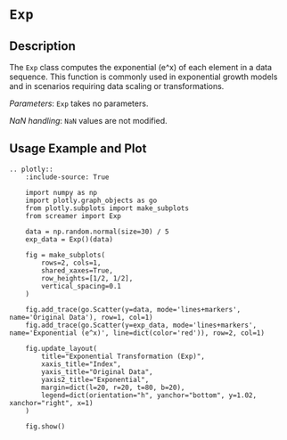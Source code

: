 # `Exp`

## Description

The `Exp` class computes the exponential (e^x) of each element in a data sequence. This function is commonly used in exponential growth models and in scenarios requiring data scaling or transformations.

*Parameters*: `Exp` takes no parameters.

*NaN handling*: `NaN` values are not modified.

## Usage Example and Plot

```{eval-rst}
.. plotly::
    :include-source: True

    import numpy as np
    import plotly.graph_objects as go
    from plotly.subplots import make_subplots
    from screamer import Exp

    data = np.random.normal(size=30) / 5
    exp_data = Exp()(data)

    fig = make_subplots(
        rows=2, cols=1,
        shared_xaxes=True,
        row_heights=[1/2, 1/2],
        vertical_spacing=0.1
    )

    fig.add_trace(go.Scatter(y=data, mode='lines+markers', name='Original Data'), row=1, col=1)
    fig.add_trace(go.Scatter(y=exp_data, mode='lines+markers', name='Exponential (e^x)', line=dict(color='red')), row=2, col=1)

    fig.update_layout(
        title="Exponential Transformation (Exp)",
        xaxis_title="Index",
        yaxis_title="Original Data",
        yaxis2_title="Exponential",
        margin=dict(l=20, r=20, t=80, b=20),
        legend=dict(orientation="h", yanchor="bottom", y=1.02, xanchor="right", x=1)        
    )

    fig.show()

```